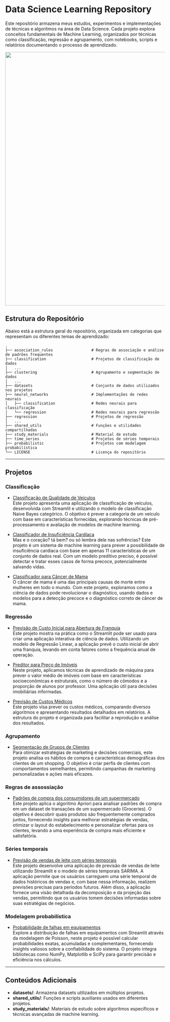 # Data Science Learning Repository
Este repositório armazena meus estudos, experimentos e implementações de técnicas e algoritmos na área de Data Science. Cada projeto explora conceitos fundamentais de Machine Learning, organizados por técnicas como classificação, regressão e agrupamento, com notebooks, scripts e relatórios documentando o processo de aprendizado.
<p align='center'>
	<img src='https://revistamarina.cl/storage/app/media/uploaded-files/figura-1-2.jpg' width=800/>
</p>


## Estrutura do Repositório

Abaixo está a estrutura geral do repositório, organizada em categorias que representam os diferentes temas de aprendizado:

```plaintext
.
├── association_rules                 # Regras de associação e análise de padrões frequentes
├── classification                    # Projetos de classificação de dados
│   ...
├── clustering                        # Agrupamento e segmentação de dados
│   ...
├── datasets                          # Conjunto de dados utilizados nos projetos
├── neural_networks                   # Implementações de redes neurais
│   ├── classification                # Redes neurais para classificação
│   └── regression                    # Redes neurais para regressão
├── regression                        # Projetos de regressão
│   ...
├── shared_utils                      # Funções e utilidades compartilhadas
├── study_materials                   # Material de estudo 
├── time_series                       # Projetos de séries temporais
├── probabilistic                     # Projetos com modelagem probabilística
└── LICENSE                           # Licença do repositório
```

---

## Projetos

### Classificação
- [Classificação de Qualidade de Veículos](./classification/vehicle_classifier/)  
  Este projeto apresenta uma aplicação de classificação de veículos, desenvolvida com Streamlit e utilizando o modelo de classificação Naive Bayes categórico. O objetivo é prever a categoria de um veículo com base em características fornecidas, explorando técnicas de pré-processamento e avaliação de modelos de machine learning.

- [Classificador de Insuficiência Cardíaca](./classification/heart_failure/)  
  Mas e o coração? tá bem? ou só lembra dele nas sofrências? Este projeto é um sistema de machine learning para prever a possibilidade de insuficiência cardíaca com base em apenas 11 características de um conjunto de dados real. Com um modelo preditivo preciso, é possível detectar e tratar esses casos de forma precoce, potencialmente salvando vidas.

- [Classificador para Câncer de Mama](./classification/breast_cancer/)  
  O câncer de mama é uma das principais causas de morte entre mulheres em todo o mundo. Com este projeto, exploramos como a ciência de dados pode revolucionar o diagnóstico, usando dados e modelos para a detecção precoce e o diagnóstico correto de câncer de mama.

### Regressão
- [Previsão de Custo Inicial para Abertura de Franquia](./regression/franquia/)  
  Este projeto mostra na prática como o Streamlit pode ser usado para criar uma aplicação interativa de ciência de dados. Utilizando um modelo de Regressão Linear, a aplicação prevê o custo inicial de abrir uma franquia, levando em conta fatores como a frequência anual de operação.

- [Preditor para Preço de Imóveis](./regression/boston_housing/)  
  Neste projeto, aplicamos técnicas de aprendizado de máquina para prever o valor médio de imóveis com base em características socioeconômicas e estruturais, como o número de cômodos e a proporção de alunos por professor. Uma aplicação útil para decisões imobiliárias informadas.

- [Previsão de Custos Médicos](./regression/medical_cost/)  
  Este projeto visa prever os custos médicos, comparando diversos algoritmos e apresentando resultados detalhados em relatórios. A estrutura do projeto é organizada para facilitar a reprodução e análise dos resultados.

### Agrupamento
- [Segmentação de Grupos de Clientes](./clustering/mall_customers/)  
  Para otimizar estratégias de marketing e decisões comerciais, este projeto analisa os hábitos de compra e características demográficas dos clientes de um shopping. O objetivo é criar perfis de clientes com comportamentos semelhantes, permitindo campanhas de marketing personalizadas e ações mais eficazes.

### Regras de assossiação
- [Padrões de compra dos consumidores de um supermercado](./association_rules/grocieres/)  
  Este projeto aplica o algoritmo Apriori para analisar padrões de compra em um dataset de transações de um supermercado (Groceries). O objetivo é descobrir quais produtos são frequentemente comprados juntos, fornecendo insights para melhorar estratégias de vendas, otimizar o layout do estabelecimento e personalizar ofertas para os clientes, levando a uma experiência de compra mais eficiente e satisfatória.

### Séries temporais
- [Previsão de vendas de leite com séries temporais](./time_series/milk_sales/)  
  Este projeto desenvolve uma aplicação de previsão de vendas de leite utilizando Streamlit e o modelo de séries temporais SARIMA. A aplicação permite que os usuários carreguem uma série temporal de dados históricos de vendas e, com base nessa informação, realizem previsões precisas para períodos futuros. Além disso, a aplicação fornece uma visão detalhada da decomposição e da projeção das vendas, permitindo que os usuários tomem decisões informadas sobre suas estratégias de negócios.

### Modelagem probabilística
- [Probabilidade de falhas em equipamentos](./probabilistic/failure_probabilities/)  
  Explore a distribuição de falhas em equipamentos com Streamlit através da modelagem de Poisson, neste projeto é possível calcular probabilidades exatas, acumuladas e complementares, fornecendo insights valiosos sobre a confiabilidade do sistema. O projeto integra bibliotecas como NumPy, Matplotlib e SciPy para garantir precisão e eficiência nos cálculos.

---

## Conteúdos Adicionais

- **datasets/**: Armazena datasets utilizados em múltiplos projetos.
- **shared_utils/**: Funções e scripts auxiliares usados em diferentes projetos.
- **study_materials/**: Materiais de estudo sobre algoritmos específicos e técnicas avançadas de machine learning.

